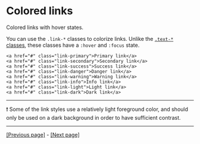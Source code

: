 # Colored links

Colored links with hover states.

You can use the `.link-*` classes to colorize links. Unlike the [`.text-*` classes](https://github.com/AndrewSRea/My_Learning_Port/tree/main/Bootstrap/Utilities/Colors#colors), these classes have a `:hover` and `:focus` state.
```
<a href="#" class="link-primary">Primary link</a>
<a href="#" class="link-secondary">Secondary link</a>
<a href="#" class="link-success">Success link</a>
<a href="#" class="link-danger">Danger link</a>
<a href="#" class="link-warning">Warning link</a>
<a href="#" class="link-info">Info link</a>
<a href="#" class="link-light">Light link</a>
<a href="#" class="link-dark">Dark link</a>
```

<hr>

:exclamation: Some of the link styles use a relatively light foreground color, and should only be used on a dark background in order to have sufficient contrast.

<hr>

[[Previous page]](https://github.com/AndrewSRea/My_Learning_Port/tree/main/Bootstrap/Helpers/Clearfix#clearfix) - [[Next page]]()